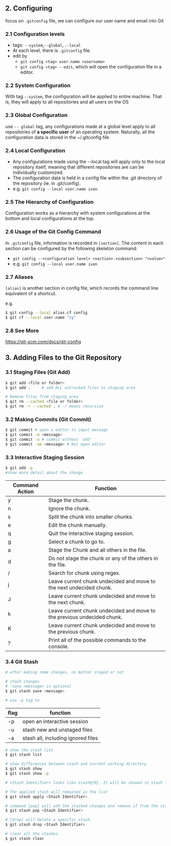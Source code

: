 ## 2. Configuring
focus on `.gitconfig` file, we can configure our user name and email into Git
### 2.1 Configuration levels
- tags: `--system`,`--global`, `--local`
- At each level, there is `.gitconfig` file.
- edit by
    - `git config <tag> user.name <username>`
    - `git config <tag> --edit`, which will open the configuration file in a editor.

### 2.2 System Configuration
With tag `--system`, the configuration will be applied to entire machine. That is, they will apply to all repositories and all users on the OS

### 2.3 Global Configuration
use `-- global` tag,  any configurations made at a global level apply to all repositories of **a specific user** of an operating system. Naturally, all the configuration data is stored in the ~/.gitconfig file

### 2.4 Local Configuration
- Any configurations made using the --local tag will apply only to the local repository itself, meaning that different repositories are can be individually customized.
- The configuration data is held in a config file within the .git directory of the repository (ie. in .git/config).
- e.g. `git config --local user.name ivan`

### 2.5 The Hierarchy of Configuration
Configuration works as a hierarchy with system configurations at the bottom and local configurations at the top.

### 2.6 Usage of the Git Config Command
In `.gitconfig` file, information is recorded in `[section]`. The content in each section can be configured by the following skeleton command:

- `git config --<configuration level> <section>.<subsection> "<value>"`
- e.g. `git config --local user.name ivan`

### 2.7 Aliases
`[alias]` is another section in config file, which records the command line equivalent of a shortcut.

e.g. 
``` bash
$ git config --local alias.cf config
$ git cf --local user.name "zy"
```

### 2.8 See More
https://git-scm.com/docs/git-config

## 3. Adding Files to the Git Repository
### 3.1 Staging Files (Git Add)
```bash 
$ git add <file or folder>
$ git add .     # add ALL untracked files to staging area

# Remove files from staging area
$ git rm --cached <file or folder> 
$ git rm -r --cached . # -r means recursive
```

### 3.2 Making Commits (Git Commit)
``` bash
$ git commit # open a editor to imput message
$ git commit -m <message>
$ git commit -a # commit without 'add'
$ git commit -am <message> # Not open editor
```
### 3.3 Interactive Staging Session
``` bash
$ git add -p 
#show more detail about the change
```
Command	Action  | Function 
---- | ----------
y |	Stage the chunk.
n |	Ignore the chunk.
s |	Split the chunk into smaller chunks.
e |	Edit the chunk manually.
q |	Quit the interactive staging session.
g |	Select a chunk to go to.
a |	Stage the Chunk and all others in the file.
d |	Do not stage the chunk or any of the others in the file.
/ |	Search for chunk using regex.
j |	Leave current chunk undecided and move to the next undecided chunk.
J |	Leave current chunk undecided and move to the next chunk.
k |	Leave current chunk undecided and move to the previous undecided chunk.
K |	Leave current chunk undecided and move to the previous chunk.
? |	Print all of the possible commands to the console.

### 3.4 Git Stash
``` Bash
# after making some changes, no matter staged or not

# stash changes
# 'save <message> is optional
$ git stash save <message> 

# use -p tag to 

```
flag | function
-|-
-p | open an interactive session
-u | stash new and unstaged files
-a | stash all, including ignored files

``` Bash
# show the stash list
$ git stash list

# show differences between stash and current working directory
$ git stash show
$ git stash show -p

# <Stash Identifier> looks like stash@{0}. It will be showed in stash list.

# The applied stash will remained in the list
$ git stash apply <Stash Identifier>

# command [pop] will add the stashed changes and remove if from the stash list
$ git stash pop <Stash Identifier>

# [drop] will delete a specific stash. 
$ git stash drop <Stash Identifier>

# clear all the stashes.
$ git stash clear
``` 



